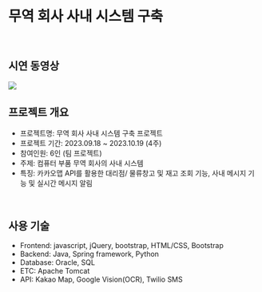 <h1>무역 회사 사내 시스템 구축</h1><br>

<h2>시연 동영상</h2>
<img src="https://github.com/jungkong76/OMZTeam2023/assets/145302179/41d9757d-5256-4d75-828c-4b5b7de78fd0"/><br/>



<h2>프로젝트 개요</h2>
<ul>
<li>프로젝트명: 무역 회사 사내 시스템 구축 프로젝트</li>
<li>프로젝트 기간: 2023.09.18 ~ 2023.10.19 (4주)</li>
<li>참여인원: 6인 (팀 프로젝트)</li>
<li>주제: 컴퓨터 부품 무역 회사의 사내 시스템</li>
<li>특징: 카카오맵 API를 활용한 대리점/ 물류창고 및 재고 조회 기능, 사내 메시지 기능 및 실시간 메시지 알림</li>
</ul><br/>

<h2>사용 기술</h2>
<ul>
<li>Frontend: javascript, jQuery, bootstrap, HTML/CSS, Bootstrap</li>
<li>Backend: Java, Spring framework, Python</li>
<li>Database: Oracle, SQL</li>
<li>ETC: Apache Tomcat</li>
<li>API: Kakao Map, Google Vision(OCR), Twilio SMS</li>
</ul>
